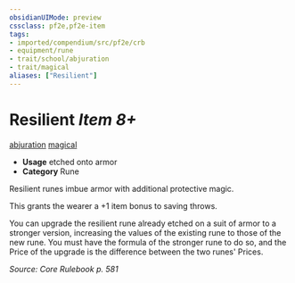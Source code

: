 ```yaml
---
obsidianUIMode: preview
cssclass: pf2e,pf2e-item
tags:
- imported/compendium/src/pf2e/crb
- equipment/rune
- trait/school/abjuration
- trait/magical
aliases: ["Resilient"]
---
```

# Resilient *Item 8+*  
[abjuration](abjuration.md)  [magical](magical.md)  

- **Usage** etched onto armor
- **Category** Rune

Resilient runes imbue armor with additional protective magic.

This grants the wearer a +1 item bonus to saving throws.

You can upgrade the resilient rune already etched on a suit of armor to a stronger version, increasing the values of the existing rune to those of the new rune. You must have the formula of the stronger rune to do so, and the Price of the upgrade is the difference between the two runes' Prices.

*Source: Core Rulebook p. 581*